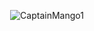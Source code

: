 <p align="center"><img src="https://github-profile-trophy.vercel.app/?username=ryo-ma&theme=gruvbox" alt="CaptainMango1" /> </p>
